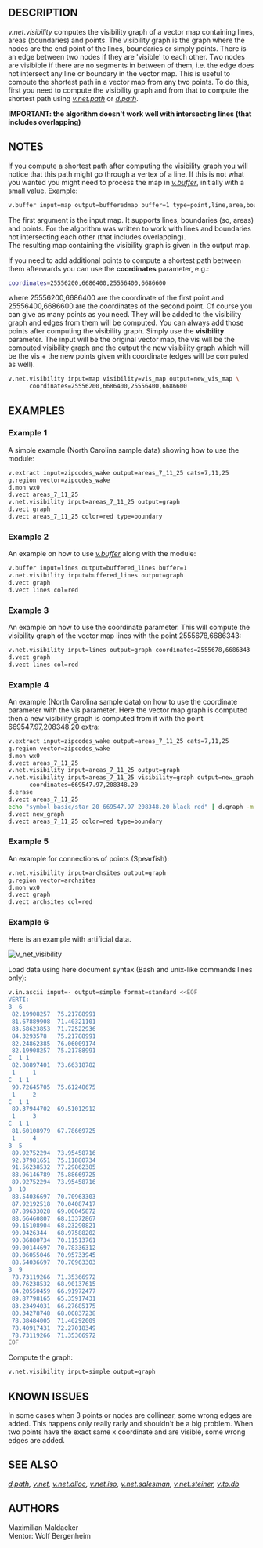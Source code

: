 ## DESCRIPTION

*v.net.visibility* computes the visibility graph of a vector map
containing lines, areas (boundaries) and points. The visibility graph is
the graph where the nodes are the end point of the lines, boundaries or
simply points. There is an edge between two nodes if they are 'visible'
to each other. Two nodes are visibible if there are no segments in
between of them, i.e. the edge does not intersect any line or boundary
in the vector map. This is useful to compute the shortest path in a
vector map from any two points. To do this, first you need to compute
the visibility graph and from that to compute the shortest path using
*[v.net.path](v.net.path.md)* or *[d.path](d.path.md)*.

**IMPORTANT: the algorithm doesn't work well with intersecting lines
(that includes overlapping)**

## NOTES

If you compute a shortest path after computing the visibility graph you
will notice that this path might go through a vertex of a line. If this
is not what you wanted you might need to process the map in
*[v.buffer](v.buffer.md)*, initially with a small value. Example:

```sh
v.buffer input=map output=bufferedmap buffer=1 type=point,line,area,boundary
```

The first argument is the input map. It supports lines, boundaries (so,
areas) and points. For the algorithm was written to work with lines and
boundaries not intersecting each other (that includes overlapping).  
The resulting map containing the visibility graph is given in the output
map.

If you need to add additional points to compute a shortest path between
them afterwards you can use the **coordinates** parameter, e.g.:

```sh
coordinates=25556200,6686400,25556400,6686600
```

where 25556200,6686400 are the coordinate of the first point and
25556400,6686600 are the coordinates of the second point. Of course you
can give as many points as you need. They will be added to the
visibility graph and edges from them will be computed. You can always
add those points after computing the visibility graph. Simply use the
**visibility** parameter. The input will be the original vector map, the
vis will be the computed visibility graph and the output the new
visibility graph which will be the vis + the new points given with
coordinate (edges will be computed as well).

```sh
v.net.visibility input=map visibility=vis_map output=new_vis_map \
      coordinates=25556200,6686400,25556400,6686600
```

## EXAMPLES

### Example 1

A simple example (North Carolina sample data) showing how to use the
module:

```sh
v.extract input=zipcodes_wake output=areas_7_11_25 cats=7,11,25
g.region vector=zipcodes_wake
d.mon wx0
d.vect areas_7_11_25
v.net.visibility input=areas_7_11_25 output=graph
d.vect graph
d.vect areas_7_11_25 color=red type=boundary
```

### Example 2

An example on how to use *[v.buffer](v.buffer.md)* along with the
module:

```sh
v.buffer input=lines output=buffered_lines buffer=1
v.net.visibility input=buffered_lines output=graph
d.vect graph
d.vect lines col=red
```

### Example 3

An example on how to use the coordinate parameter. This will compute the
visibility graph of the vector map lines with the point 2555678,6686343:

```sh
v.net.visibility input=lines output=graph coordinates=2555678,6686343
d.vect graph
d.vect lines col=red
```

### Example 4

An example (North Carolina sample data) on how to use the coordinate
parameter with the vis parameter. Here the vector map graph is computed
then a new visibility graph is computed from it with the point
669547.97,208348.20 extra:

```sh
v.extract input=zipcodes_wake output=areas_7_11_25 cats=7,11,25
g.region vector=zipcodes_wake
d.mon wx0
d.vect areas_7_11_25
v.net.visibility input=areas_7_11_25 output=graph
v.net.visibility input=areas_7_11_25 visibility=graph output=new_graph \
      coordinates=669547.97,208348.20
d.erase
d.vect areas_7_11_25
echo "symbol basic/star 20 669547.97 208348.20 black red" | d.graph -m
d.vect new_graph
d.vect areas_7_11_25 color=red type=boundary
```

### Example 5

An example for connections of points (Spearfish):

```sh
v.net.visibility input=archsites output=graph
g.region vector=archsites
d.mon wx0
d.vect graph
d.vect archsites col=red
```

### Example 6

Here is an example with artificial data.

![v_net_visibility](v_net_visibility.png)

Load data using here document syntax (Bash and unix-like commands lines
only):

```sh
v.in.ascii input=- output=simple format=standard <<EOF
VERTI:
B  6
 82.19908257  75.21788991
 81.67889908  71.40321101
 83.58623853  71.72522936
 84.3293578   75.21788991
 82.24862385  76.06009174
 82.19908257  75.21788991
C  1 1
 82.88897401  73.66318782
 1     1
C  1 1
 90.72645705  75.61248675
 1     2
C  1 1
 89.37944702  69.51012912
 1     3
C  1 1
 81.60108979  67.78669725
 1     4
B  5
 89.92752294  73.95458716
 92.37981651  75.11880734
 91.56238532  77.29862385
 88.96146789  75.88669725
 89.92752294  73.95458716
B  10
 88.54036697  70.70963303
 87.92192518  70.04087417
 87.89633028  69.00045872
 88.66460807  68.13372867
 90.15108904  68.23290821
 90.9426344   68.97588202
 90.86880734  70.11513761
 90.00144697  70.78336312
 89.06055046  70.95733945
 88.54036697  70.70963303
B  9
 78.73119266  71.35366972
 80.76238532  68.90137615
 84.20550459  66.91972477
 89.87798165  65.35917431
 83.23494031  66.27685175
 80.34278748  68.00837238
 78.38484005  71.40292009
 78.40917431  72.27018349
 78.73119266  71.35366972
EOF
```

Compute the graph:

```sh
v.net.visibility input=simple output=graph
```

## KNOWN ISSUES

In some cases when 3 points or nodes are collinear, some wrong edges are
added. This happens only really rarly and shouldn't be a big problem.
When two points have the exact same x coordinate and are visible, some
wrong edges are added.

## SEE ALSO

*[d.path](d.path.md), [v.net](v.net.md), [v.net.alloc](v.net.alloc.md),
[v.net.iso](v.net.iso.md), [v.net.salesman](v.net.salesman.md),
[v.net.steiner](v.net.steiner.md), [v.to.db](v.to.db.md)*

## AUTHORS

Maximilian Maldacker  
Mentor: Wolf Bergenheim
